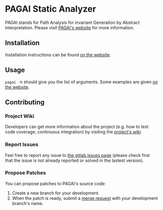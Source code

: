 # PAGAI Static Analyzer

PAGAI stands for Path Analysis for invariant Generation by Abstract Interpretation.
Please visit [PAGAI's website](https://pagai.gricad-pages.univ-grenoble-alpes.fr/) for more information.

## Installation

Installation instructions can be found [on the website](https://pagai.gricad-pages.univ-grenoble-alpes.fr/install.html).

## Usage 

`pagai -h` should give you the list of arguments.
Some examples are given [on the website](https://pagai.gricad-pages.univ-grenoble-alpes.fr/usage.html).

## Contributing

### Project Wiki

Developers can get more information about the project (e.g. how to test code coverage, continuous integration)
by visiting the [project's wiki](https://gricad-gitlab.univ-grenoble-alpes.fr/pagai/pagai/wikis/home).

### Report Issues

Feel free to report any issue to [the gitlab issues page](https://gricad-gitlab.univ-grenoble-alpes.fr/pagai/pagai/issues)
(please check first that the issue is not already reported or solved in the lastest version).

### Propose Patches

You can propose patches to PAGAI's source code:

1. Create a new branch for your development.
2. When the patch is ready, submit a [merge request](https://gricad-gitlab.univ-grenoble-alpes.fr/pagai/pagai/merge_requests) with your development branch's name.

